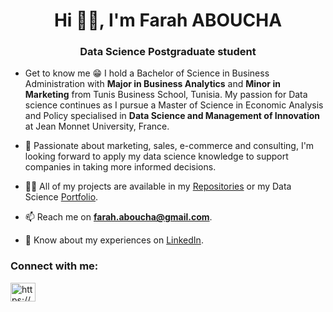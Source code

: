 <h1 align="center">Hi 👋🏻, I'm Farah ABOUCHA </h1>
<h3 align="center"> Data Science Postgraduate student </h3>

- Get to know me 😁 I hold a Bachelor of Science in Business Administration with **Major in Business Analytics** and **Minor in Marketing** from Tunis Business School, Tunisia. My passion for Data science continues as I pursue a Master of Science in Economic Analysis and Policy specialised in **Data Science and Management of Innovation** at Jean Monnet University, France.
  
- 🌱 Passionate about marketing, sales, e-commerce and consulting, I'm looking forward to apply my data science knowledge to support companies in taking more informed decisions.
    
- 👨‍💻 All of my projects are available in my [Repositories](https://github.com/Farah-ab?tab=repositories) or my Data Science [Portfolio](https://www.datascienceportfol.io/farahaboucha).

- 📫 Reach me on **farah.aboucha@gmail.com**.

- 📄 Know about my experiences on  [LinkedIn](https://www.linkedin.com/in/farah-aboucha/).

<h3 align="left">Connect with me:</h3>
<p align="left">
<a href="https://linkedin.com/in/https://www.linkedin.com/in/farah-aboucha/" target="blank"><img align="center" src="https://raw.githubusercontent.com/rahuldkjain/github-profile-readme-generator/master/src/images/icons/Social/linked-in-alt.svg" alt="https://www.linkedin.com/in/farah-aboucha/" height="30" width="40" /></a>

</p>



